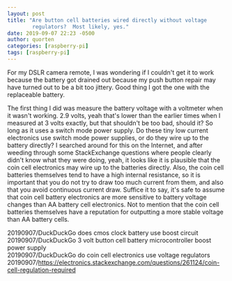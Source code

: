 ```yaml
---
layout: post
title: "Are button cell batteries wired directly without voltage
        regulators?  Most likely, yes."
date: 2019-09-07 22:23 -0500
author: quorten
categories: [raspberry-pi]
tags: [raspberry-pi]
---
```


For my DSLR camera remote, I was wondering if I couldn't get it to
work because the battery got drained out because my push button repair
may have turned out to be a bit too jittery.  Good thing I got the one
with the replaceable battery.

The first thing I did was measure the battery voltage with a voltmeter
when it wasn't working.  2.9 volts, yeah that's lower than the earlier
times when I measured at 3 volts exactly, but that shouldn't be too
bad, should it?  So long as it uses a switch mode power supply.  Do
these tiny low current electronics use switch mode power supplies, or
do they wire up to the battery directly?  I searched around for this
on the Internet, and after weeding through some StackExchange
questions where people clearly didn't know what they were doing, yeah,
it looks like it is plausible that the coin cell electronics may wire
up to the batteries directly.  Also, the coin cell batteries
themselves tend to have a high internal resistance, so it is important
that you do not try to draw too much current from them, and also that
you avoid continuous current draw.  Suffice it to say, it's safe to
assume that coin cell battery electronics are more sensitive to
battery voltage changes than AA battery cell electronics.  Not to
mention that the coin cell batteries themselves have a reputation for
outputting a more stable voltage than AA battery cells.

20190907/DuckDuckGo does cmos clock battery use boost circuit  
20190907/DuckDuckGo 3 volt button cell battery microcontroller boost
  power supply  
20190907/DuckDuckGo do coin cell electronics use voltage regulators  
20190907/https://electronics.stackexchange.com/questions/261124/coin-cell-regulation-required
